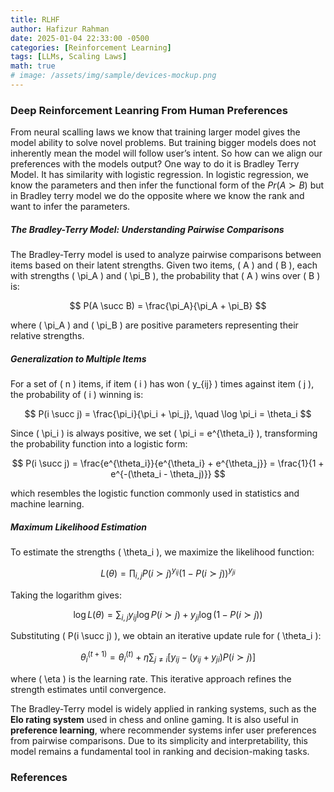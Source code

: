```yaml
---
title: RLHF
author: Hafizur Rahman
date: 2025-01-04 22:33:00 -0500 
categories: [Reinforcement Learning]
tags: [LLMs, Scaling Laws]
math: true
# image: /assets/img/sample/devices-mockup.png
---
```


<!-- 
## Titles

---

# H1

<h2 data-toc-skip>H2</h2>

<h3 data-toc-skip>H3</h3>

<h4>H4</h4>

--- -->

### Deep Reinforcement Leanring From Human Preferences

From neural scalling laws we know that training larger model gives the model ability to solve novel problems. But training bigger models does not inherently mean the model will follow user’s intent. So how can we align our preferences with the models output?  One way to do it is Bradley Terry Model. It has similarity with logistic regression. In logistic regression, we know the parameters and then infer the functional form of the $Pr(A≻B)$ but in Bradley terry model we do the opposite where we know the rank and want to infer the parameters.

##### The Bradley-Terry Model: Understanding Pairwise Comparisons  

The Bradley-Terry model is used to analyze pairwise comparisons between items based on their latent strengths. Given two items, \( A \) and \( B \), each with strengths \( \pi_A \) and \( \pi_B \), the probability that \( A \) wins over \( B \) is:  

$$
P(A \succ B) = \frac{\pi_A}{\pi_A + \pi_B}
$$  

where \( \pi_A \) and \( \pi_B \) are positive parameters representing their relative strengths.  

##### Generalization to Multiple Items  

For a set of \( n \) items, if item \( i \) has won \( y_{ij} \) times against item \( j \), the probability of \( i \) winning is:  

$$
P(i \succ j) = \frac{\pi_i}{\pi_i + \pi_j}, \quad \log \pi_i = \theta_i
$$  

Since \( \pi_i \) is always positive, we set \( \pi_i = e^{\theta_i} \), transforming the probability function into a logistic form:  

$$
P(i \succ j) = \frac{e^{\theta_i}}{e^{\theta_i} + e^{\theta_j}} = \frac{1}{1 + e^{-(\theta_i - \theta_j)}}
$$  

which resembles the logistic function commonly used in statistics and machine learning.  

##### Maximum Likelihood Estimation  

To estimate the strengths \( \theta_i \), we maximize the likelihood function:  

$$
L(\theta) = \prod_{i,j} P(i \succ j)^{y_{ij}} (1 - P(i \succ j))^{y_{ji}}
$$  

Taking the logarithm gives:  

$$
\log L(\theta) = \sum_{i,j} y_{ij} \log P(i \succ j) + y_{ji} \log (1 - P(i \succ j))
$$  

Substituting \( P(i \succ j) \), we obtain an iterative update rule for \( \theta_i \):  

$$
\theta_i^{(t+1)} = \theta_i^{(t)} + \eta \sum_{j \neq i} \left[ y_{ij} - (y_{ij} + y_{ji}) P(i \succ j) \right]
$$  

where \( \eta \) is the learning rate. This iterative approach refines the strength estimates until convergence.  


The Bradley-Terry model is widely applied in ranking systems, such as the **Elo rating system** used in chess and online gaming. It is also useful in **preference learning**, where recommender systems infer user preferences from pairwise comparisons. Due to its simplicity and interpretability, this model remains a fundamental tool in ranking and decision-making tasks.  




### References